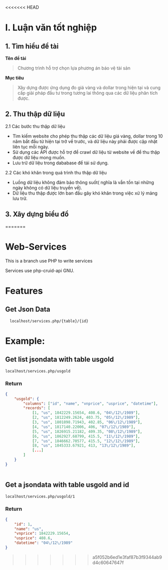 <<<<<<< HEAD
# I. Luận văn tốt nghiệp
## 1. Tìm hiểu đề tài
__Tên đề tài__
> Chương trình hỗ trợ chọn lựa phương án báo vệ tài sản

__Mục tiêu__
> Xây dựng được ứng dụng đo giá vàng và dollar trong hiện tại và cung cấp giải pháp đầu tư trong tương lai thông qua các dữ liệu phân tích được.
## 2. Thu thập dữ liệu
2.1 Các bước thu thập dữ liệu
* Tìm kiếm website cho phép thu thập các dữ liệu giá vàng, dollar trong 10 năm bắt đầu từ hiện tại trở về trước, và dữ liệu này phải được cập nhật liên tục mỗi ngày.
* Sử dụng các API được hỗ trợ để crawl dữ liệu từ website về để thu thập được dữ liệu mong muốn.
* Lưu trữ dữ liệu trong dababase để tái sử dụng.

2.2 Các khó khăn trong quá trình thu thập dữ liệu
* Luồng dữ liệu không đảm bảo thông suốt( nghĩa là vẫn tồn tại những ngày không có dữ liệu truyền về).
* Dữ liệu thu thập được lớn ban đầu gây khó khăn trong việc xử lý mảng lưu trữ.
## 3. Xây dựng biểu đồ
=======
# Web-Services

This is a branch use PHP to write services

Services use php-cruid-api GNU.

# Features
## Get Json Data
```url
  localhost/services.php/{table}/{id}
```
# Example:

## Get list jsondata with table usgold

```
localhost/services.php/usgold
```
### Return
```json
{
	"usgold": {
		"columns": ["id", "name", "vnprice", "usprice", "datetime"],
		"records": [
			[1, "us", 1842229.15654, 408.6, "04\/12\/1989"],
			[2, "us", 1812249.2624, 403.75, "05\/12\/1989"],
			[3, "us", 1801898.71943, 402.85, "06\/12\/1989"],
			[4, "us", 1817140.22006, 406, "07\/12\/1989"],
			[5, "us", 1826915.21182, 409.35, "08\/12\/1989"],
			[6, "us", 1862927.68799, 415.5, "11\/12\/1989"],
			[7, "us", 1846662.70577, 415.5, "12\/12\/1989"],
			[8, "us", 1845333.67921, 413, "13\/12\/1989"],
			[...]
		]
	}
}
				
```

## Get a jsondata with table usgold and id

```
localhost/services.php/usgold/1
```
### Return

```json
{
	"id": 1,
	"name": "us",
	"vnprice": 1842229.15654,
	"usprice": 408.6,
	"datetime": "04\/12\/1989"
}
```
>>>>>>> a5f052b6ed1e3faf87b3f9344ab9d4c60647647f
